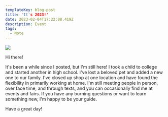 ```yaml
---
templateKey: blog-post
title: 'It's 2023!'
date: 2023-02-04T17:22:08.419Z
description: Event
tags:
  - Note
---
```





![](/img/img_2070.jpg)

Hi there!

It's been a while since I posted, but I'm still here! I took a child to college and started another in high school. I've lost a beloved pet and added a new one to our family. I've closed up shop at one location and have found the flexibility in primarily working at home. I'm still meeting people in person, over face time, and through texts, and you can occasionally find me at events and fairs. If you have any burning questions or want to learn something new, I'm happy to be your guide. 

Have a great day!